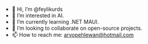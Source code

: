 - 👋 Hi, I’m @feylikurds
- 👀 I’m interested in AI.
- 🌱 I’m currently learning .NET MAUI.
- 💞️ I’m looking to collaborate on open-source projects.
- 📫 How to reach me: aryopehlewan@hotmail.com

<!---
feylikurds/feylikurds is a ✨ special ✨ repository because its `README.md` (this file) appears on your GitHub profile.
You can click the Preview link to take a look at your changes.
--->
